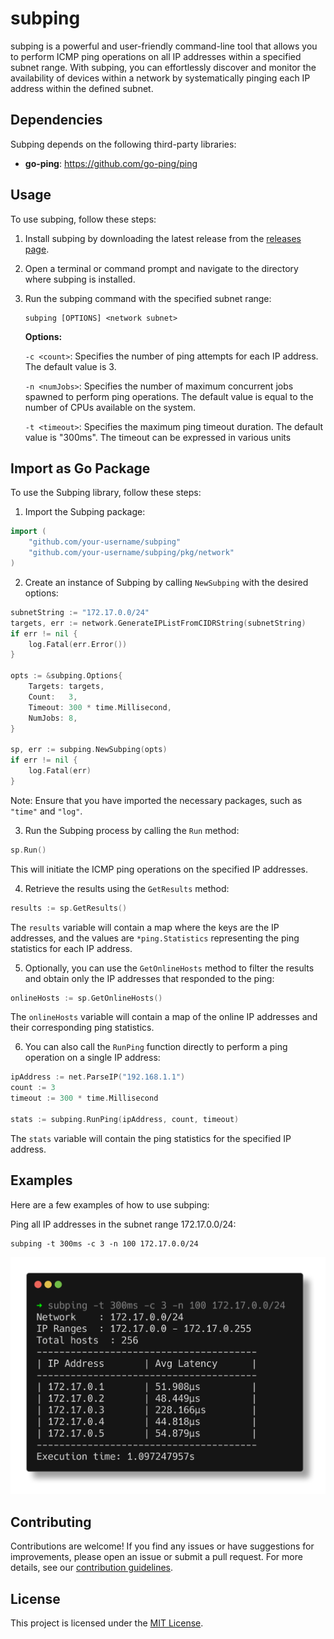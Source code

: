 # subping

subping is a powerful and user-friendly command-line tool that allows you to perform ICMP ping operations on all IP
addresses within a specified subnet range. With subping, you can effortlessly discover and monitor the availability of
devices within a network by systematically pinging each IP address within the defined subnet.

## Dependencies

Subping depends on the following third-party libraries:

- **go-ping**: https://github.com/go-ping/ping

## Usage

To use subping, follow these steps:

1. Install subping by downloading the latest release from
   the [releases page](https://github.com/fadhilyori/subping/releases).

2. Open a terminal or command prompt and navigate to the directory where subping is installed.

3. Run the subping command with the specified subnet range:

   ```shell
   subping [OPTIONS] <network subnet>
   ```

   **Options:**

   `-c <count>`: Specifies the number of ping attempts for each IP address. The default value is 3.

   `-n <numJobs>`: Specifies the number of maximum concurrent jobs spawned to perform ping operations. The default value
   is equal to the number of CPUs available on the system.

   `-t <timeout>`: Specifies the maximum ping timeout duration. The default value is "300ms". The timeout can be
   expressed in various units

## Import as Go Package

To use the Subping library, follow these steps:

1. Import the Subping package:

```go
import (
    "github.com/your-username/subping"
    "github.com/your-username/subping/pkg/network"
)
```

2. Create an instance of Subping by calling `NewSubping` with the desired options:

```go
subnetString := "172.17.0.0/24"
targets, err := network.GenerateIPListFromCIDRString(subnetString)
if err != nil {
    log.Fatal(err.Error())
}

opts := &subping.Options{
    Targets: targets,
    Count:   3,
    Timeout: 300 * time.Millisecond,
    NumJobs: 8,
}

sp, err := subping.NewSubping(opts)
if err != nil {
    log.Fatal(err)
}

```

Note: Ensure that you have imported the necessary packages, such as `"time"` and `"log"`.

3. Run the Subping process by calling the `Run` method:

```go
sp.Run()
```

This will initiate the ICMP ping operations on the specified IP addresses.

4. Retrieve the results using the `GetResults` method:

```go
results := sp.GetResults()
```

The `results` variable will contain a map where the keys are the IP addresses, and the values are `*ping.Statistics`
representing the ping statistics for each IP address.

5. Optionally, you can use the `GetOnlineHosts` method to filter the results and obtain only the IP addresses that
   responded
   to the ping:

```go
onlineHosts := sp.GetOnlineHosts()
```

The `onlineHosts` variable will contain a map of the online IP addresses and their corresponding ping statistics.

6. You can also call the `RunPing` function directly to perform a ping operation on a single IP address:

```go
ipAddress := net.ParseIP("192.168.1.1")
count := 3
timeout := 300 * time.Millisecond

stats := subping.RunPing(ipAddress, count, timeout)
```

The `stats` variable will contain the ping statistics for the specified IP address.

## Examples

Here are a few examples of how to use subping:

Ping all IP addresses in the subnet range 172.17.0.0/24:

```shell
subping -t 300ms -c 3 -n 100 172.17.0.0/24
```

![](docs/images/usage-example.png?raw=true)

## Contributing

Contributions are welcome! If you find any issues or have suggestions for improvements, please open an issue or submit a
pull request. For more details, see our [contribution guidelines](CONTRIBUTING.md).

## License

This project is licensed under the [MIT License](LICENSE).
